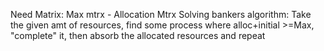 Need Matrix:
	Max mtrx - Allocation Mtrx
	Solving bankers algorithm:
		Take the given amt of resources, find some process where alloc+initial >=Max, "complete" it, then absorb the allocated resources and repeat